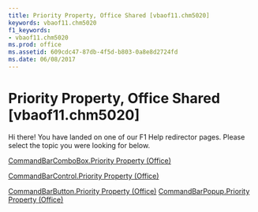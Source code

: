 ```yaml
---
title: Priority Property, Office Shared [vbaof11.chm5020]
keywords: vbaof11.chm5020
f1_keywords:
- vbaof11.chm5020
ms.prod: office
ms.assetid: 609cdc47-87db-4f5d-b803-0a8e8d2724fd
ms.date: 06/08/2017
---
```



# Priority Property, Office Shared [vbaof11.chm5020]

Hi there! You have landed on one of our F1 Help redirector pages. Please select the topic you were looking for below.

[CommandBarComboBox.Priority Property (Office)](http://msdn.microsoft.com/library/0166df8f-316a-8414-a3af-1156fc1a1166%28Office.15%29.aspx)

[CommandBarControl.Priority Property (Office)](http://msdn.microsoft.com/library/1bb78346-a815-75f8-f2f6-8ecff2b54cbd%28Office.15%29.aspx)

[CommandBarButton.Priority Property (Office)](http://msdn.microsoft.com/library/72599580-16d2-20b3-05ad-b454afbba6ef%28Office.15%29.aspx)
[CommandBarPopup.Priority Property (Office)](http://msdn.microsoft.com/library/cef115fd-fdc8-d8a3-b51d-c9fbc21a810f%28Office.15%29.aspx)

